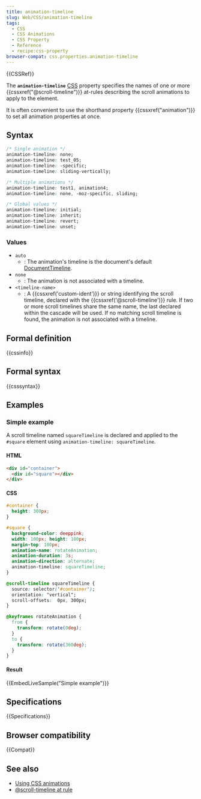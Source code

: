 ```yaml
---
title: animation-timeline
slug: Web/CSS/animation-timeline
tags:
  - CSS
  - CSS Animations
  - CSS Property
  - Reference
  - recipe:css-property
browser-compat: css.properties.animation-timeline
---
```

{{CSSRef}}

The **`animation-timeline`** [CSS](/en-US/docs/Web/CSS) property specifies the names of one or more {{cssxref("@scroll-timeline")}} at-rules describing the scroll animations to apply to the element.

<!-- {{EmbedInteractiveExample("pages/css/animation-name.html")}} -->

It is often convenient to use the shorthand property {{cssxref("animation")}} to set all animation properties at once.

## Syntax

```css
/* Single animation */
animation-timeline: none;
animation-timeline: test_05;
animation-timeline: -specific;
animation-timeline: sliding-vertically;

/* Multiple animations */
animation-timeline: test1, animation4;
animation-timeline: none, -moz-specific, sliding;

/* Global values */
animation-timeline: initial;
animation-timeline: inherit;
animation-timeline: revert;
animation-timeline: unset;
```

### Values

- `auto`
  - : The animation's timeline is the document's default [DocumentTimeline](/en-US/docs/Web/API/DocumentTimeline).
- `none`
  - : The animation is not associated with a timeline.
- `<timeline-name>`
  - : A {{cssxref('custom-ident')}} or string identifying the scroll timeline, declared with the {{cssxref('@scroll-timeline')}} rule. If two or more scroll timelines share the same name, the last declared within the cascade will be used. If no matching scroll timeline is found, the animation is not associated with a timeline.

## Formal definition

{{cssinfo}}

## Formal syntax

{{csssyntax}}

## Examples

### Simple example

A scroll timeline named `squareTimeline` is declared and applied to the `#square` element using `animation-timeline: squareTimeline`.

#### HTML

```html
<div id="container">
  <div id="square"></div>
</div>
```

#### CSS

```css
#container {
  height: 300px;
}

#square {
  background-color: deeppink;
  width: 100px; height: 100px;
  margin-top: 100px;
  animation-name: rotateAnimation;
  animation-duration: 3s;
  animation-direction: alternate;
  animation-timeline: squareTimeline;
}

@scroll-timeline squareTimeline {
  source: selector('#container');
  orientation: "vertical";
  scroll-offsets:  0px, 300px;
}

@keyframes rotateAnimation {
  from {
    transform: rotate(0deg);
  }
  to {
    transform: rotate(360deg);
  }
}
```

#### Result

{{EmbedLiveSample("Simple example")}}


## Specifications

{{Specifications}}

## Browser compatibility

{{Compat}}

## See also

- [Using CSS animations](/en-US/docs/Web/CSS/CSS_Animations/Using_CSS_animations)
- [@scroll-timeline at rule](/en-US/docs/Web/CSS/@scroll-timeline)
